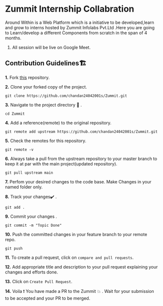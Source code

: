 # Zummit Internship Collabration

Around Within is a Web Platform which is a initiative to be developed,learn and grow to interns hosted by Zummit Infolabs Pvt.Ltd  .Here you are going to Learn/develop a different Components from scratch in the span of 4 months.

1. All session will be live on Google Meet.



## Contribution Guidelines🏗

**1.**  Fork [this](https://github.com/chandan24042001s/Zummit) repository.

**2.**  Clone your forked copy of the project.

```
git clone https://github.com/chandan24042001s/Zummit.git
```

**3.** Navigate to the project directory :file_folder: .

```
cd Zummit
```

**4.** Add a reference(remote) to the original repository.

```
git remote add upstream https://github.com/chandan24042001s/Zummit.git
```

**5.** Check the remotes for this repository.

```
git remote -v
```

**6.** Always take a pull from the upstream repository to your master branch to keep it at par with the main project(updated repository).

```
git pull upstream main
```

**7.** Perfom your desired changes to the code base.
Make Changes in your named folder only.

**8.** Track your changes:heavy_check_mark: .

```
git add . 
```

**9.** Commit your changes .

```
git commit -m "Topic Done"
```

**10.** Push the committed changes in your feature branch to your remote repo.

```
git push 
```

**11.** To create a pull request, click on `compare and pull requests`.

**12.** Add appropriate title and description to your pull request explaining your changes and efforts done.

**13.** Click on `Create Pull Request`.

**14.** Voila :exclamation: You have made a PR to the Zummit :boom: . Wait for your submission to be accepted and your PR to be merged.
